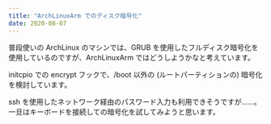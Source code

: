```yaml
---
title: "ArchLinuxArm でのディスク暗号化"
date: 2020-08-07
---
```


普段使いの ArchLinux のマシンでは、GRUB を使用したフルディスク暗号化を
使用しているのですが、ArchLinuxArm ではどうしようかなと考えています。

initcpio での encrypt フックで、/boot 以外の (ルートパーティションの)
暗号化を検討しています。

ssh を使用したネットワーク経由のパスワード入力も利用できそうですが……。
一旦はキーボードを接続しての暗号化を試してみようと思います。
